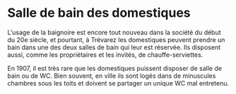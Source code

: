 # Salle de bain des domestiques

L'usage de la baignoire est encore tout nouveau dans la société du début du 20e siècle, et pourtant, à Trévarez les domestiques peuvent prendre un bain dans une des deux salles de bain qui leur est réservée. Ils disposent aussi, comme les propriétaires et les invités, de chauffe-serviettes.

En 1907, il est très rare que les domestiques puissent disposer de salle de bain ou de WC. Bien souvent, en ville ils sont logés dans de minuscules chambres sous les toits et doivent se partager un unique WC mal entretenu.
